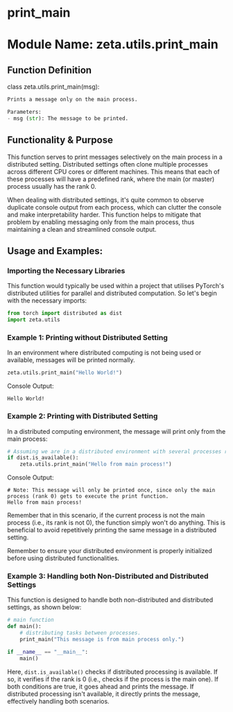 # print_main

# Module Name: zeta.utils.print_main

## Function Definition

class zeta.utils.print_main(msg):
```python
Prints a message only on the main process.   

Parameters:
- msg (str): The message to be printed.
```

## Functionality & Purpose

This function serves to print messages selectively on the main process in a distributed setting. Distributed settings often clone multiple processes across different CPU cores or different machines. This means that each of these processes will have a predefined rank, where the main (or master) process usually has the rank 0. 

When dealing with distributed settings, it's quite common to observe duplicate console output from each process, which can clutter the console and make interpretability harder. This function helps to mitigate that problem by enabling messaging only from the main process, thus maintaining a clean and streamlined console output.

## Usage and Examples:

### Importing the Necessary Libraries
This function would typically be used within a project that utilises PyTorch's distributed utilities for parallel and distributed computation. So let's begin with the necessary imports:
```python
from torch import distributed as dist
import zeta.utils
```

### Example 1: Printing without Distributed Setting
   In an environment where distributed computing is not being used or available, messages will be printed normally.
```python
zeta.utils.print_main("Hello World!")
```
Console Output:
```
Hello World!
```

### Example 2: Printing with Distributed Setting
   In a distributed computing environment, the message will print only from the main process:
   
```python
# Assuming we are in a distributed environment with several processes running this code
if dist.is_available():
    zeta.utils.print_main("Hello from main process!")
```
Console Output:
```
# Note: This message will only be printed once, since only the main process (rank 0) gets to execute the print function.
Hello from main process!
```

Remember that in this scenario, if the current process is not the main process (i.e., its rank is not 0), the function simply won't do anything. This is beneficial to avoid repetitively printing the same message in a distributed setting. 

Remember to ensure your distributed environment is properly initialized before using distributed functionalities.
   
### Example 3: Handling both Non-Distributed and Distributed Settings
   This function is designed to handle both non-distributed and distributed settings, as shown below:
   
```python
# main function
def main():
    # distributing tasks between processes.
    print_main("This message is from main process only.")   

if __name__ == "__main__":
    main()
```

Here, `dist.is_available()` checks if distributed processing is available. If so, it verifies if the rank is 0 (i.e., checks if the process is the main one). If both conditions are true, it goes ahead and prints the message. If distributed processing isn't available, it directly prints the message, effectively handling both scenarios.
